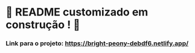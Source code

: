 # :construction: README customizado em construção ! :construction:
### Link para o projeto: https://bright-peony-debdf6.netlify.app/
